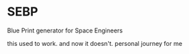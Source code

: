 # SEBP
Blue Print generator for Space Engineers

this used to work. and now it doesn't. personal journey for me
